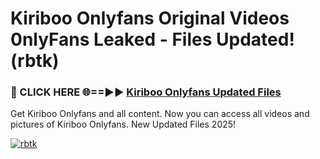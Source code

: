 # Kiriboo Onlyfans Original Videos 0nlyFans Leaked - Files Updated! (rbtk)

<h3>🔴 CLICK HERE 🌐==►► <a href="https://tinyurl.com/ehrbuxhb" rel="nofollow">Kiriboo Onlyfans Updated Files</a></h3>

Get Kiriboo Onlyfans and all content. Now you can access all videos and pictures of Kiriboo Onlyfans. New Updated Files 2025!

[![rbtk](https://i.imgur.com/lVYEuWS.gif)](https://tinyurl.com/ehrbuxhb)
